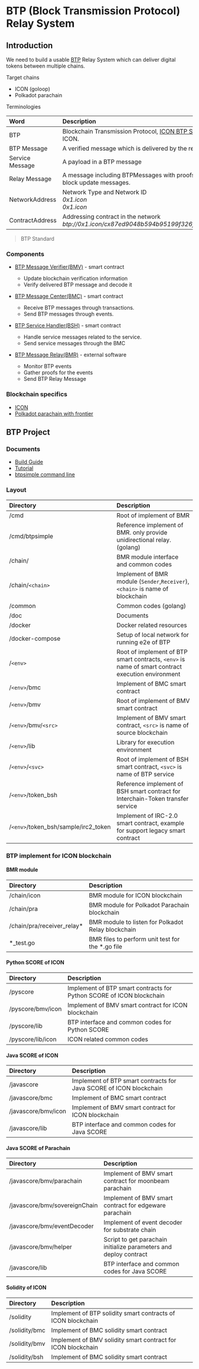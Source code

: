 # BTP (Block Transmission Protocol) Relay System

## Introduction

We need to build a usable [BTP](doc/btp.md) Relay System which can deliver digital tokens between multiple chains.

Target chains
* ICON (goloop)
* Polkadot parachain

Terminologies

| Word            | Description                                                                                            |
|:----------------|:-------------------------------------------------------------------------------------------------------|
| BTP             | Blockchain Transmission Protocol, [ICON BTP Standard](https://github.com/icon-project/IIPs/blob/master/IIPS/iip-25.md) defined by ICON. |
| BTP Message     | A verified message which is delivered by the relay                                                     |
| Service Message | A payload in a BTP message                                                                             |
| Relay Message   | A message including BTPMessages with proofs for that, and other block update messages.                 |
| NetworkAddress  | Network Type and Network ID <br/> *0x1.icon* <br/> *0x1.icon*                                        |
| ContractAddress | Addressing contract in the network <br/> *btp://0x1.icon/cx87ed9048b594b95199f326fc76e76a9d33dd665b* |

> BTP Standard

### Components

* [BTP Message Verifier(BMV)](doc/bmc.md) - smart contract
  - Update blockchain verification information
  - Verify delivered BTP message and decode it

* [BTP Message Center(BMC)](doc/bmv.md) - smart contract
  - Receive BTP messages through transactions.
  - Send BTP messages through events.

* [BTP Service Handler(BSH)](doc/bsh.md) - smart contract
  - Handle service messages related to the service.
  - Send service messages through the BMC

* [BTP Message Relay(BMR)](doc/bmr.md) - external software
  - Monitor BTP events
  - Gather proofs for the events
  - Send BTP Relay Message

### Blockchain specifics

* [ICON](doc/icon.md)
* [Polkadot parachain with frontier](doc/polkadot_parachain_with_frontier.md)

## BTP Project

### Documents

* [Build Guide](doc/build.md)
* [Tutorial](doc/tutorial.md)
* [btpsimple command line](doc/btpsimple_cli.md)

### Layout

| Directory                | Description  |
|:--------------------|:-------|
| /cmd           |   Root of implement of BMR |
| /cmd/btpsimple           |   Reference implement of BMR. only provide unidirectional relay. (golang) |
| /chain/   |   BMR module interface and common codes |
| /chain/`<chain>`    | Implement of BMR module (`Sender`,`Receiver`), `<chain>` is name of blockchain |
| /common | Common codes (golang) |
| /doc | Documents |
| /docker | Docker related resources |
| /docker-compose | Setup of local network for running e2e of BTP |
| /`<env>` | Root of implement of BTP smart contracts, `<env>` is name of smart contract execution environment |
| /`<env>`/bmc | Implement of BMC smart contract |
| /`<env>`/bmv | Root of implement of BMV smart contract |
| /`<env>`/bmv/`<src>` | Implement of BMV smart contract, `<src>` is name of source blockchain |
| /`<env>`/lib | Library for execution environment |
| /`<env>`/`<svc>` | Root of implement of BSH smart contract, `<svc>` is name of BTP service |
| /`<env>`/token_bsh | Reference implement of BSH smart contract for Interchain-Token transfer service |
| /`<env>`/token_bsh/sample/irc2_token | Implement of IRC-2.0 smart contract, example for support legacy smart contract |

### BTP implement for ICON blockchain

#### BMR module
| Directory                | Description  |
|:--------------------|:-------|
| /chain/icon    | BMR module for ICON blockchain |
| /chain/pra    | BMR module for Polkadot Parachain blockchain |
| /chain/pra/receiver_relay*    | BMR module to listen for Polkadot Relay blockchain |
| *_test.go    | BMR files to perform unit test for the *.go file |

#### Python SCORE of ICON
| Directory                | Description  |
|:--------------------|:-------|
| /pyscore | Implement of BTP smart contracts for Python SCORE of ICON blockchain |
| /pyscore/bmv/icon | Implement of BMV smart contract for ICON blockchain |
| /pyscore/lib | BTP interface and common codes for Python SCORE |
| /pyscore/lib/icon | ICON related common codes |

#### Java SCORE of ICON
| Directory                | Description  |
|:--------------------|:-------|
| /javascore | Implement of BTP smart contracts for Java SCORE of ICON blockchain |
| /javascore/bmc | Implement of BMC smart contract |
| /javascore/bmv/icon | Implement of BMV smart contract for ICON blockchain |
| /javascore/lib | BTP interface and common codes for Java SCORE |

#### Java SCORE of Parachain

| Directory                | Description  |
|:--------------------|:-------|
| /javascore/bmv/parachain | Implement of BMV smart contract for moonbeam parachain |
| /javascore/bmv/sovereignChain | Implement of BMV smart contract for edgeware parachain |
| /javascore/bmv/eventDecoder | Implement of event decoder for substrate chain |
| /javascore/bmv/helper | Script to get parachain initialize parameters and deploy contract |
| /javascore/lib | BTP interface and common codes for Java SCORE |

#### Solidity of ICON

| Directory                | Description  |
|:--------------------|:-------|
| /solidity | Implement of BTP solidity smart contracts of ICON blockchain |
| /solidity/bmc | Implement of BMC solidity smart contract |
| /solidity/bmv | Implement of BMV solidity smart contract for ICON blockchain |
| /solidity/bsh | Implement of BMC solidity smart contract |